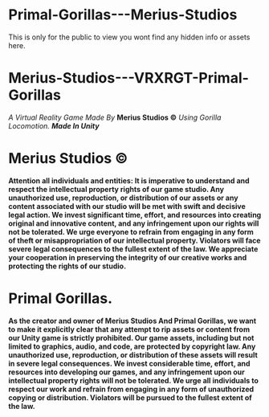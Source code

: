 # Primal-Gorillas---Merius-Studios
This is only for the public to view you wont find any hidden info or assets here.

# Merius-Studios---VRXRGT-Primal-Gorillas
*A Virtual Reality Game Made By* **Merius Studios ©** *Using Gorilla Locomotion.*
***Made In Unity***

# Merius Studios ©
  **Attention all individuals and entities: It is imperative to understand and respect the intellectual property rights of our game studio. Any unauthorized use, reproduction, or distribution of our assets or any     content associated with our studio will be met with swift and decisive legal action. We invest significant time, effort, and resources into creating original and innovative content, and any infringement upon our     rights will not be tolerated. We urge everyone to refrain from engaging in any form of theft or misappropriation of our intellectual property. Violators will face severe legal consequences to the fullest extent of   the law. We appreciate your cooperation in preserving the integrity of our creative works and protecting the rights of our studio.**

# Primal Gorillas.
**As the creator and owner of Merius Studios And Primal Gorillas, we want to make it explicitly clear that any attempt to rip assets or content from our Unity game is strictly prohibited. Our game assets, including but not limited to graphics, audio, and code, are protected by copyright law. Any unauthorized use, reproduction, or distribution of these assets will result in severe legal consequences. We invest considerable time, effort, and resources into developing our games, and any infringement upon our intellectual property rights will not be tolerated. We urge all individuals to respect our work and refrain from engaging in any form of unauthorized copying or distribution. Violators will be pursued to the fullest extent of the law.**
